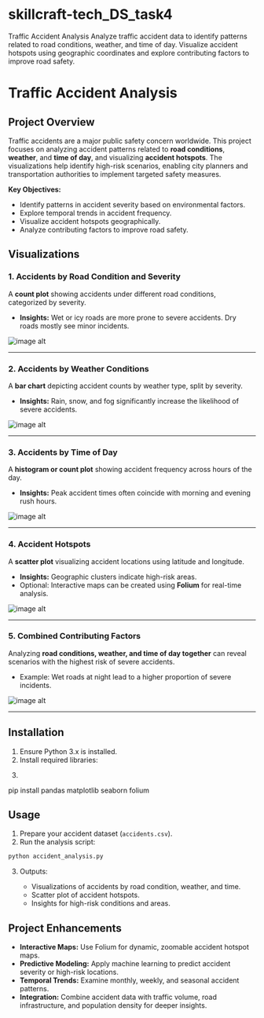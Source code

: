 # skillcraft-tech_DS_task4
Traffic Accident Analysis  Analyze traffic accident data to identify patterns related to road conditions, weather, and time of day. Visualize accident hotspots using geographic coordinates and explore contributing factors to improve road safety.

# **Traffic Accident Analysis**

## **Project Overview**

Traffic accidents are a major public safety concern worldwide. This project focuses on analyzing accident patterns related to **road conditions**, **weather**, and **time of day**, and visualizing **accident hotspots**. The visualizations help identify high-risk scenarios, enabling city planners and transportation authorities to implement targeted safety measures.

**Key Objectives:**

* Identify patterns in accident severity based on environmental factors.
* Explore temporal trends in accident frequency.
* Visualize accident hotspots geographically.
* Analyze contributing factors to improve road safety.

## **Visualizations**

### **1. Accidents by Road Condition and Severity**

A **count plot** showing accidents under different road conditions, categorized by severity.

* **Insights:** Wet or icy roads are more prone to severe accidents. Dry roads mostly see minor incidents.

![image alt](https://github.com/Srinidhi1009/skillcraft-tech_DS_task4/blob/f259a7f7b99be78fc66aea30d6ffd26e41b13bd5/Screenshot%202025-09-16%20130413.png)

---

### **2. Accidents by Weather Conditions**

A **bar chart** depicting accident counts by weather type, split by severity.

* **Insights:** Rain, snow, and fog significantly increase the likelihood of severe accidents.

![image alt](https://github.com/Srinidhi1009/skillcraft-tech_DS_task4/blob/1e8fc08192e95a1f3bcffc4a621a1fb343e0e167/Screenshot%202025-09-16%20130447.png)

---

### **3. Accidents by Time of Day**

A **histogram or count plot** showing accident frequency across hours of the day.

* **Insights:** Peak accident times often coincide with morning and evening rush hours.

![image alt](https://github.com/Srinidhi1009/skillcraft-tech_DS_task4/blob/1e8fc08192e95a1f3bcffc4a621a1fb343e0e167/Screenshot%202025-09-16%20130519.png)

---

### **4. Accident Hotspots**

A **scatter plot** visualizing accident locations using latitude and longitude.

* **Insights:** Geographic clusters indicate high-risk areas.
* Optional: Interactive maps can be created using **Folium** for real-time analysis.

![image alt](https://github.com/Srinidhi1009/skillcraft-tech_DS_task4/blob/1e8fc08192e95a1f3bcffc4a621a1fb343e0e167/Screenshot%202025-09-16%20130551.png)

---

### **5. Combined Contributing Factors**

Analyzing **road conditions, weather, and time of day together** can reveal scenarios with the highest risk of severe accidents.

* Example: Wet roads at night lead to a higher proportion of severe incidents.

![image alt](https://github.com/Srinidhi1009/skillcraft-tech_DS_task4/blob/1e8fc08192e95a1f3bcffc4a621a1fb343e0e167/Screenshot%202025-09-16%20130623.png)

---

## **Installation**

1. Ensure Python 3.x is installed.
2. Install required libraries:
3. ```bash
pip install pandas matplotlib seaborn folium

## **Usage**

1. Prepare your accident dataset (`accidents.csv`).
2. Run the analysis script:

```bash
python accident_analysis.py
```

3. Outputs:

   * Visualizations of accidents by road condition, weather, and time.
   * Scatter plot of accident hotspots.
   * Insights for high-risk conditions and areas.

## **Project Enhancements**

* **Interactive Maps:** Use Folium for dynamic, zoomable accident hotspot maps.
* **Predictive Modeling:** Apply machine learning to predict accident severity or high-risk locations.
* **Temporal Trends:** Examine monthly, weekly, and seasonal accident patterns.
* **Integration:** Combine accident data with traffic volume, road infrastructure, and population density for deeper insights.

